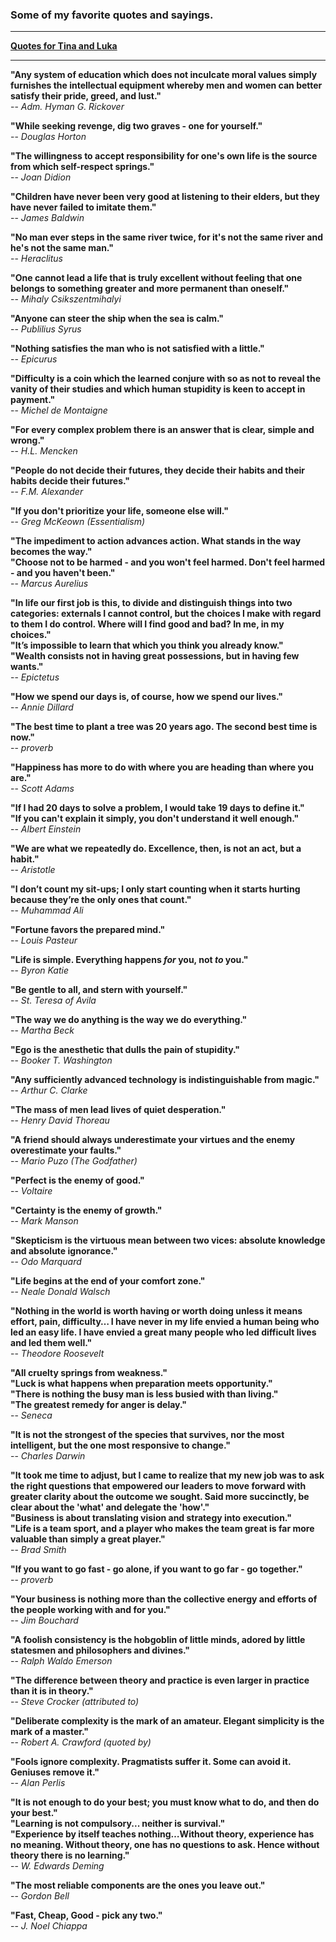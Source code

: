 ### Some of my favorite quotes and sayings.

*****
**[Quotes for Tina and Luka](/quotes-tina-luka.md)**  

*****

**"Any system of education which does not inculcate moral values simply furnishes the intellectual equipment whereby men and women can better satisfy their pride, greed, and lust."**  
-- *Adm. Hyman G. Rickover*


**"While seeking revenge, dig two graves - one for yourself."**  
-- *Douglas Horton*


**"The willingness to accept responsibility for one's own life is the source from which self-respect springs."**  
-- *Joan Didion*


**"Children have never been very good at listening to their elders, but they have never failed to imitate them."**  
-- *James Baldwin*


**"No man ever steps in the same river twice, for it's not the same river and he's not the same man."**  
-- *Heraclitus*


**"One cannot lead a life that is truly excellent without feeling that one belongs to something greater and more permanent than oneself."**  
-- *Mihaly Csikszentmihalyi*


**"Anyone can steer the ship when the sea is calm."**  
-- *Publilius Syrus*


**"Nothing satisfies the man who is not satisfied with a little."**  
-- *Epicurus*


**"Difficulty is a coin which the learned conjure with so as not to reveal the vanity of their studies and which human stupidity is keen to accept in payment."**  
-- *Michel de Montaigne*


**"For every complex problem there is an answer that is clear, simple and wrong."**  
-- *H.L. Mencken*


**"People do not decide their futures, they decide their habits and their habits decide their futures."**  
-- *F.M. Alexander*


**"If you don't prioritize your life, someone else will."**  
-- *Greg McKeown (Essentialism)*


**"The impediment to action advances action. What stands in the way becomes the way."**  
**"Choose not to be harmed - and you won't feel harmed. Don't feel harmed - and you haven't been."**  
-- *Marcus Aurelius*


**"In life our first job is this, to divide and distinguish things into two categories: externals I cannot control, but the choices I make with regard to them I do control. Where will I find good and bad? In me, in my choices."**  
**"It’s impossible to learn that which you think you already know."**  
**"Wealth consists not in having great possessions, but in having few wants."**  
-- *Epictetus*


**"How we spend our days is, of course, how we spend our lives."**  
-- *Annie Dillard*


**"The best time to plant a tree was 20 years ago. The second best time is now."**  
-- *proverb*


**"Happiness has more to do with where you are heading than where you are."**  
-- *Scott Adams*


**"If I had 20 days to solve a problem, I would take 19 days to define it."**  
**"If you can't explain it simply, you don't understand it well enough."**  
-- *Albert Einstein*


**"We are what we repeatedly do. Excellence, then, is not an act, but a habit."**  
-- *Aristotle*


**"I don’t count my sit-ups; I only start counting when it starts hurting because they’re the only ones that count."**  
-- *Muhammad Ali*


**"Fortune favors the prepared mind."**  
-- *Louis Pasteur*


**"Life is simple. Everything happens *for* you, not *to* you."**  
-- *Byron Katie*


**"Be gentle to all, and stern with yourself."**  
-- *St. Teresa of Avila*


**"The way we do anything is the way we do everything."**  
-- *Martha Beck*


**"Ego is the anesthetic that dulls the pain of stupidity."**  
-- *Booker T. Washington*


**"Any sufficiently advanced technology is indistinguishable from magic."**  
-- *Arthur C. Clarke*


**"The mass of men lead lives of quiet desperation."**  
-- *Henry David Thoreau*


**"A friend should always underestimate your virtues and the enemy overestimate your faults."**  
-- *Mario Puzo (The Godfather)*


**"Perfect is the enemy of good."**  
-- *Voltaire*


**"Certainty is the enemy of growth."**  
-- *Mark Manson*


**"Skepticism is the virtuous mean between two vices: absolute knowledge and absolute ignorance."**  
-- *Odo Marquard*


**"Life begins at the end of your comfort zone."**  
-- *Neale Donald Walsch*


**"Nothing in the world is worth having or worth doing unless it means effort, pain, difficulty… I have never in my life envied a human being who led an easy life. I have envied a great many people who led difficult lives and led them well."**  
-- *Theodore Roosevelt*


**"All cruelty springs from weakness."**    
**"Luck is what happens when preparation meets opportunity."**  
**"There is nothing the busy man is less busied with than living."**  
**"The greatest remedy for anger is delay."**  
-- *Seneca*


**"It is not the strongest of the species that survives, nor the most intelligent, but the one most responsive to change."**  
-- *Charles Darwin*


**"It took me time to adjust, but I came to realize that my new job was to ask the right questions that empowered our leaders to move forward with greater clarity about the outcome we sought. Said more succinctly, be clear about the 'what' and delegate the 'how'."**  
**"Business is about translating vision and strategy into execution."**  
**"Life is a team sport, and a player who makes the team great is far more valuable than simply a great player."**  
-- *Brad Smith*


**"If you want to go fast - go alone, if you want to go far - go together."**  
-- *proverb*


**"Your business is nothing more than the collective energy and efforts of the people working with and for you."**  
-- *Jim Bouchard*


**"A foolish consistency is the hobgoblin of little minds, adored by little statesmen and philosophers and divines."**  
-- *Ralph Waldo Emerson*


**"The difference between theory and practice is even larger in practice than it is in theory."**  
-- *Steve Crocker (attributed to)*


**"Deliberate complexity is the mark of an amateur. Elegant simplicity is the mark of a master."**  
-- *Robert A. Crawford (quoted by)*


**"Fools ignore complexity. Pragmatists suffer it. Some can avoid it. Geniuses remove it."**  
-- *Alan Perlis*


**"It is not enough to do your best; you must know what to do, and then do your best."**  
**"Learning is not compulsory... neither is survival."**  
**"Experience by itself teaches nothing…Without theory, experience has no meaning. Without theory, one has no questions to ask. Hence without theory there is no learning."**  
-- *W. Edwards Deming*


**"The most reliable components are the ones you leave out."**  
-- *Gordon Bell*


**"Fast, Cheap, Good - pick any two."**  
-- *J. Noel Chiappa*
